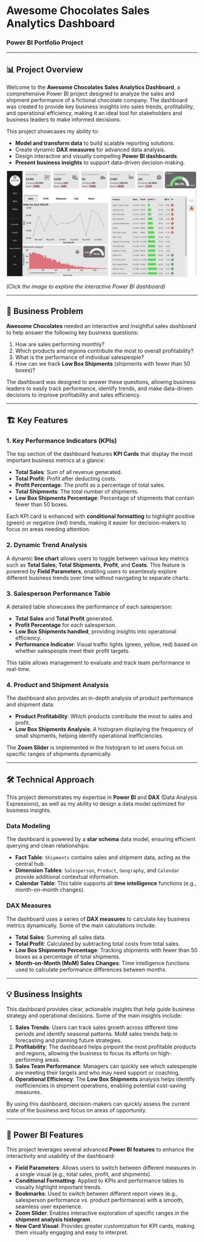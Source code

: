 # Awesome Chocolates Sales Analytics Dashboard

### Power BI Portfolio Project 

---

## 📊 Project Overview

Welcome to the **Awesome Chocolates Sales Analytics Dashboard**, a comprehensive Power BI project designed to analyze the sales and shipment performance of a fictional chocolate company. The dashboard was created to provide key business insights into sales trends, profitability, and operational efficiency, making it an ideal tool for stakeholders and business leaders to make informed decisions.

This project showcases my ability to:

- **Model and transform data** to build scalable reporting solutions.
- Create dynamic **DAX measures** for advanced data analysis.
- Design interactive and visually compelling **Power BI dashboards**.
- **Present business insights** to support data-driven decision-making.

[![Chocolates Sales Analytics Dashboard](https://github.com/ehap23/Awesome-Chocolates-Sales-Analytics-project/blob/main/assets/Chocolates%20Sales%20Analytics%20Dashboard.jpg)](https://app.powerbi.com/view?r=eyJrIjoiNzA5Njg3Y2YtNDU1Zi00NTdlLTkxY2UtZjY2YTRiNWYyNTY3IiwidCI6IjY4MWUzZDU3LWI4YWUtNGZiZC1hODI2LTAyYmYwNzU5OWNjYiJ9&pageName=33c8d5119090eee8da0a)

*(Click the image to explore the interactive Power BI dashboard)*

---

## 🚀 Business Problem

**Awesome Chocolates** needed an interactive and insightful sales dashboard to help answer the following key business questions:

1. How are sales performing monthly?
2. Which products and regions contribute the most to overall profitability?
3. What is the performance of individual salespeople?
4. How can we track **Low Box Shipments** (shipments with fewer than 50 boxes)?

The dashboard was designed to answer these questions, allowing business leaders to easily track performance, identify trends, and make data-driven decisions to improve profitability and sales efficiency.

---

## 🏗️ Key Features

### 1. **Key Performance Indicators (KPIs)**

The top section of the dashboard features **KPI Cards** that display the most important business metrics at a glance:
- **Total Sales**: Sum of all revenue generated.
- **Total Profit**: Profit after deducting costs.
- **Profit Percentage**: The profit as a percentage of total sales.
- **Total Shipments**: The total number of shipments.
- **Low Box Shipments Percentage**: Percentage of shipments that contain fewer than 50 boxes.

Each KPI card is enhanced with **conditional formatting** to highlight positive (green) or negative (red) trends, making it easier for decision-makers to focus on areas needing attention.

### 2. **Dynamic Trend Analysis**

A dynamic **line chart** allows users to toggle between various key metrics such as **Total Sales**, **Total Shipments**, **Profit**, and **Costs**. This feature is powered by **Field Parameters**, enabling users to seamlessly explore different business trends over time without navigating to separate charts.

### 3. **Salesperson Performance Table**

A detailed table showcases the performance of each salesperson:
- **Total Sales** and **Total Profit** generated.
- **Profit Percentage** for each salesperson.
- **Low Box Shipments handled**, providing insights into operational efficiency.
- **Performance Indicator**: Visual traffic lights (green, yellow, red) based on whether salespeople meet their profit targets.

This table allows management to evaluate and track team performance in real-time.

### 4. **Product and Shipment Analysis**

The dashboard also provides an in-depth analysis of product performance and shipment data:
- **Product Profitability**: Which products contribute the most to sales and profit.
- **Low Box Shipments Analysis**: A histogram displaying the frequency of small shipments, helping identify operational inefficiencies.

The **Zoom Slider** is implemented in the histogram to let users focus on specific ranges of shipments dynamically.


---

## 🛠️ Technical Approach

This project demonstrates my expertise in **Power BI** and **DAX** (Data Analysis Expressions), as well as my ability to design a data model optimized for business insights.

### Data Modeling

The dashboard is powered by a **star schema** data model, ensuring efficient querying and clean relationships:
- **Fact Table**: `Shipments` contains sales and shipment data, acting as the central hub.
- **Dimension Tables**: `Salesperson`, `Product`, `Geography`, and `Calendar` provide additional contextual information.
- **Calendar Table**: This table supports all **time intelligence** functions (e.g., month-on-month changes).

### DAX Measures

The dashboard uses a series of **DAX measures** to calculate key business metrics dynamically. Some of the main calculations include:

- **Total Sales**: Summing all sales data.
- **Total Profit**: Calculated by subtracting total costs from total sales.
- **Low Box Shipments Percentage**: Tracking shipments with fewer than 50 boxes as a percentage of total shipments.
- **Month-on-Month (MoM) Sales Changes**: Time intelligence functions used to calculate performance differences between months.

---

## 💡 Business Insights

This dashboard provides clear, actionable insights that help guide business strategy and operational decisions. Some of the main insights include:

1. **Sales Trends**: Users can track sales growth across different time periods and identify seasonal patterns. MoM sales trends help in forecasting and planning future strategies.
2. **Profitability**: The dashboard helps pinpoint the most profitable products and regions, allowing the business to focus its efforts on high-performing areas.
3. **Sales Team Performance**: Managers can quickly see which salespeople are meeting their targets and who may need support or coaching.
4. **Operational Efficiency**: The **Low Box Shipments** analysis helps identify inefficiencies in shipment operations, enabling potential cost-saving measures.

By using this dashboard, decision-makers can quickly assess the current state of the business and focus on areas of opportunity.

---

## 🎯 Power BI Features

This project leverages several advanced **Power BI features** to enhance the interactivity and usability of the dashboard:

- **Field Parameters**: Allows users to switch between different measures in a single visual (e.g., total sales, profit, and shipments).
- **Conditional Formatting**: Applied to KPIs and performance tables to visually highlight important trends.
- **Bookmarks**: Used to switch between different report views (e.g., salesperson performance vs. product performance) with a smooth, seamless user experience.
- **Zoom Slider**: Enables interactive exploration of specific ranges in the **shipment analysis histogram**.
- **New Card Visual**: Provides greater customization for KPI cards, making them visually engaging and easy to interpret.
